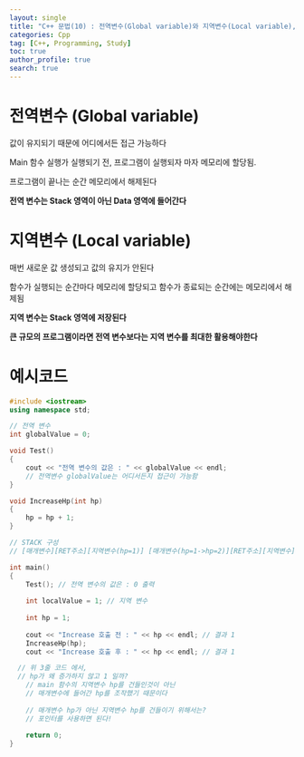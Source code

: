 ```yaml
---
layout: single
title: "C++ 문법(10) : 전역변수(Global variable)와 지역변수(Local variable), 함수의 값 전달"
categories: Cpp
tag: [C++, Programming, Study]
toc: true
author_profile: true
search: true
---
```


# 전역변수 (Global variable)

값이 유지되기 때문에 어디에서든 접근 가능하다

Main 함수 실행가 실행되기 전, 프로그램이 실행되자 마자 메모리에 할당됨.

프로그램이 끝나는 순간 메모리에서 해제된다

**전역 변수는 Stack 영역이 아닌 Data 영역에 들어간다**



# 지역변수 (Local variable)

매번 새로운 값 생성되고 값의 유지가 안된다

함수가 실행되는 순간마다 메모리에 할당되고 함수가 종료되는 순간에는 메모리에서 해제됨

**지역 변수는 Stack 영역에 저장된다**

**큰 규모의 프로그램이라면 전역 변수보다는 지역 변수를 최대한 활용해야한다**



# 예시코드

```c++
#include <iostream>
using namespace std;

// 전역 변수
int globalValue = 0;

void Test()
{
	cout << "전역 변수의 값은 : " << globalValue << endl;
    // 전역변수 globalValue는 어디서든지 접근이 가능함
}

void IncreaseHp(int hp)
{
	hp = hp + 1;
}

// STACK 구성
// [매개변수][RET주소][지역변수(hp=1)] [매개변수(hp=1->hp=2)][RET주소][지역변수] 

int main()
{
	Test(); // 전역 변수의 값은 : 0 출력
	
	int localValue = 1; // 지역 변수
	
	int hp = 1;
	
	cout << "Increase 호출 전 : " << hp << endl; // 결과 1
	IncreaseHp(hp);
	cout << "Increase 호출 후 : " << hp << endl; // 결과 1

  // 위 3줄 코드 에서,
  // hp가 왜 증가하지 않고 1 일까?
	// main 함수의 지역변수 hp를 건들인것이 아닌
	// 매개변수에 들어간 hp를 조작했기 때문이다
	
	// 매개변수 hp가 아닌 지역변수 hp를 건들이기 위해서는?
	// 포인터를 사용하면 된다!
	
	return 0;
}
```


